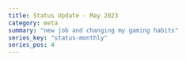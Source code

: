 ```yaml
---
title: Status Update - May 2023
category: meta
summary: "new job and changing my gaming habits"
series_key: "status-monthly"
series_pos: 4
---
```

